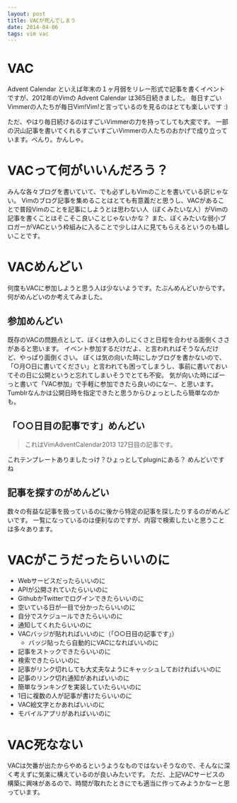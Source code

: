 ```yaml
---
layout: post
title: VACが死んでしまう
date: 2014-04-06
tags: vim vac
---
```


<!--これは[Vim Advent Calendar 2013](http://atnd.org/events/45072) 127日目の記事です。-->

# VAC
Advent Calendar といえば年末の１ヶ月弱をリレー形式で記事を書くイベントですが、2012年のVimの Advent Calendar は365日続きました。
毎日すごいVimmerの人たちが毎日Vim!Vim!と言っているのを見るのはとても楽しいです :)

ただ、やはり毎日続けるのはすごいVimmerの力を持ってしても大変です。
一部の沢山記事を書いてくれるすごいすごいVimmerの人たちのおかげで成り立っています。べんり。かんしゃ。

# VACって何がいいんだろう？
みんな各々ブログを書いていて、でも必ずしもVimのことを書いている訳じゃない。
Vimのブログ記事を集めることはとても有意義だと思うし、VACがあることで普段Vimのことを記事にしようとは思わない人（ぼくみたいな人）がVimの記事を書くことはそこそこ良いことじゃないかな？
また、ぼくみたいな弱小ブロガーがVACという枠組みに入ることで少しは人に見てもらえるというのも嬉しいことです。

# VACめんどい
何度もVACに参加しようと思う人は少ないようです。たぶんめんどいからです。何がめんどいのか考えてみました。

## 参加めんどい
既存のVACの問題点として、ぼくは参入のしにくさと日程を合わせる面倒くささがあると思います。
イベント参加するだけだよ、と言われればそうなんだけど、やっぱり面倒くさい。
ぼくは気の向いた時にしかブログを書かないので、「○月○日に書いてください」と言われても困ってしまうし、事前に書いておいてその日に公開というと忘れてしまいそうでとても不安。
気が向いた時にばーっと書いて「VAC参加」で手軽に参加できたら良いのになー、と思います。
Tumblrなんかは公開日時を指定できたと思うからひょっとしたら簡単なのかも。

## 「○○日目の記事です」めんどい

> これはVimAdventCalendar2013 127日目の記事です。

これテンプレートありましたっけ？ひょっとしてpluginにある？
めんどいですね

## 記事を探すのがめんどい
数々の有益な記事を扱っているのに後から特定の記事を探したりするのがめんどいです。
一覧になっているのは便利なのですが、内容で検索したいと思うことは多々あります。

# VACがこうだったらいいのに

* Webサービスだったらいいのに
* APIが公開されていたらいいのに
* GithubかTwitterでログインできたらいいのに
* 空いている日が一目で分かったらいいのに
* 自分でスケジュールできたらいいのに
* 通知してくれたらいいのに
* VACバッジが貼れればいいのに（「○○日目の記事です」）
    * バッジ貼ったら自動的にVACになればいいのに
* 記事をストックできたらいいのに
* 検索できたらいいのに
* 記事がリンク切れしても大丈夫なようにキャッシュしておければいいのに
* 記事のリンク切れ通知があればいいのに
* 簡単なランキングを実装していたらいいのに
* 1日に複数の人が記事が書けたらいいのに
* VAC絵文字とかあればいいのに
* モバイルアプリがあればいいのに

# VAC死なない
VACは欠番が出たからやめるというようなものではないそうなので、そんなに深く考えずに気楽に構えているのが良いみたいです。
ただ、上記VACサービスの構築に興味があるので、時間が取れたときにでも適当に作ってみようかなーと思っています。
